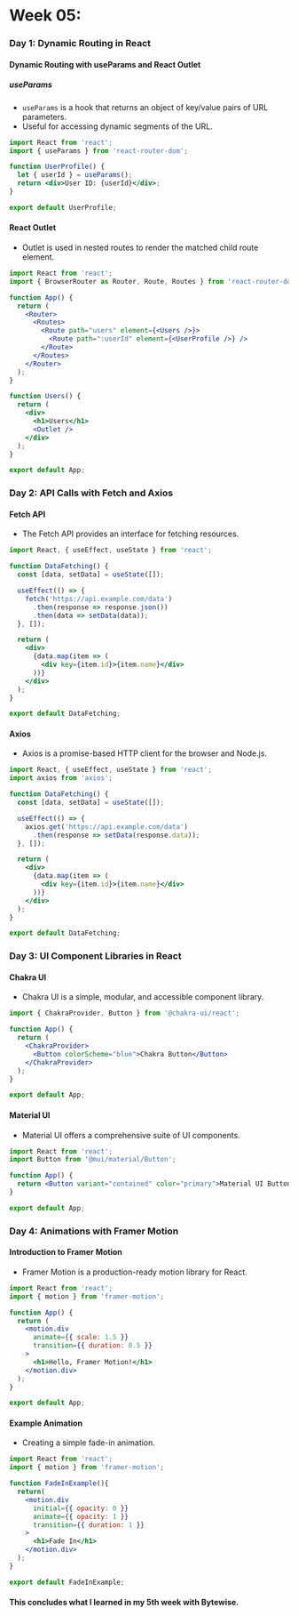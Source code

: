 # Week 05:

### Day 1: Dynamic Routing in React

#### Dynamic Routing with useParams and React Outlet

##### useParams
- `useParams` is a hook that returns an object of key/value pairs of URL parameters.
- Useful for accessing dynamic segments of the URL.

```jsx
import React from 'react';
import { useParams } from 'react-router-dom';

function UserProfile() {
  let { userId } = useParams();
  return <div>User ID: {userId}</div>;
}

export default UserProfile;
```
#### React Outlet
- Outlet is used in nested routes to render the matched child route element.
```jsx
import React from 'react';
import { BrowserRouter as Router, Route, Routes } from 'react-router-dom';

function App() {
  return (
    <Router>
      <Routes>
        <Route path="users" element={<Users />}>
          <Route path=":userId" element={<UserProfile />} />
        </Route>
      </Routes>
    </Router>
  );
}

function Users() {
  return (
    <div>
      <h1>Users</h1>
      <Outlet />
    </div>
  );
}

export default App;
```
### Day 2: API Calls with Fetch and Axios
#### Fetch API
- The Fetch API provides an interface for fetching resources.
```jsx
import React, { useEffect, useState } from 'react';

function DataFetching() {
  const [data, setData] = useState([]);

  useEffect(() => {
    fetch('https://api.example.com/data')
      .then(response => response.json())
      .then(data => setData(data));
  }, []);

  return (
    <div>
      {data.map(item => (
        <div key={item.id}>{item.name}</div>
      ))}
    </div>
  );
}

export default DataFetching;
```
#### Axios
- Axios is a promise-based HTTP client for the browser and Node.js.
```jsx
import React, { useEffect, useState } from 'react';
import axios from 'axios';

function DataFetching() {
  const [data, setData] = useState([]);

  useEffect(() => {
    axios.get('https://api.example.com/data')
      .then(response => setData(response.data));
  }, []);

  return (
    <div>
      {data.map(item => (
        <div key={item.id}>{item.name}</div>
      ))}
    </div>
  );
}

export default DataFetching;
```
### Day 3: UI Component Libraries in React
#### Chakra UI
- Chakra UI is a simple, modular, and accessible component library.
```jsx
import { ChakraProvider, Button } from '@chakra-ui/react';

function App() {
  return (
    <ChakraProvider>
      <Button colorScheme="blue">Chakra Button</Button>
    </ChakraProvider>
  );
}

export default App;
```
#### Material UI
- Material UI offers a comprehensive suite of UI components.
```jsx
import React from 'react';
import Button from '@mui/material/Button';

function App() {
  return <Button variant="contained" color="primary">Material UI Button</Button>;
}

export default App;
```

### Day 4: Animations with Framer Motion
#### Introduction to Framer Motion
- Framer Motion is a production-ready motion library for React.
```jsx
import React from 'react';
import { motion } from 'framer-motion';

function App() {
  return (
    <motion.div
      animate={{ scale: 1.5 }}
      transition={{ duration: 0.5 }}
    >
      <h1>Hello, Framer Motion!</h1>
    </motion.div>
  );
}

export default App;
```
#### Example Animation
- Creating a simple fade-in animation.
```jsx
import React from 'react';
import { motion } from 'framer-motion';

function FadeInExample(){
  return(
    <motion.div
      initial={{ opacity: 0 }}
      animate={{ opacity: 1 }}
      transition={{ duration: 1 }}
    >
      <h1>Fade In</h1>
    </motion.div>
  );
}

export default FadeInExample;
```
#### This concludes what I learned in my 5th week with Bytewise.


